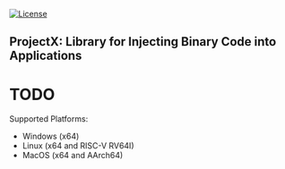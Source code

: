 [![License](https://img.shields.io/badge/license-MIT-green.svg)](LICENSE)

ProjectX: Library for Injecting Binary Code into Applications
---

# TODO

Supported Platforms:

* Windows (x64)
* Linux (x64 and RISC-V RV64I)
* MacOS (x64 and AArch64)
